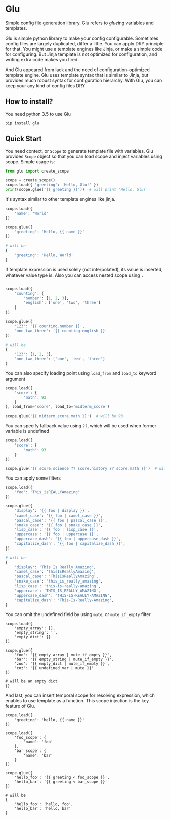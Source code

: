 # Glu

Simple config file generation library. Glu refers to *glue*ing variables and templates.

Glu is simple python library to make your config configurable. Sometimes config files are largely 
duplicated, differ a little. You can apply DRY principle for that. You might use a template engines
like Jinja, or make a simple code for configuring. But Jinja template is not optimized for configuration,
and writing extra code makes you tired.
 
And Glu appeared from lack and the need of configuration-optimized template engine. Glu uses
template syntax that is similar to Jinja, but provides much robust syntax for configuration hierarchy.
With Glu, you can keep your any kind of config files DRY

## How to install?

You need python 3.5 to use Glu

```
pip install glu
```

## Quick Start

You need context, or `Scope` to generate template file with variables. Glu provides `Scope` object
so that you can load scope and inject variables using scope. Simple usage is:

``` python
from glu import create_scope

scope = create_scope()
scope.load({ 'greeting': 'Hello, Glu!' })
print(scope.glue('{{ greeting }}'))  # will print 'Hello, Glu!'
```

It's syntax similar to other template engines like jinja.

``` python
scope.load({
    'name': 'World'
})

scope.glue({
    'greeting': 'Hello, {{ name }}'
})

# will be
{
    'greeting': 'Hello, World'
}
```

If template expression is used solely (not interpolated), its value is inserted, whatever value type is.
Also you can access nested scope using `.`

``` python

scope.load({
    'counting': {
        'number': [1, 2, 3],
        'english': ['one', 'two', 'three']
    }
})

scope.glue({
    '123': '{{ counting.number }}',
    'one_two_three': '{{ counting.english }}'
})

# will be
{
    '123': [1, 2, 3],
    'one_two_three': ['one', 'two', 'three']
}

```

You can also specify loading point using `load_from` and `load_to` keyword argument

``` python
scope.load({
    'score': {
        'math': 93
    }
}, load_from='score', load_to='midterm_score')

scope.glue('{{ midterm_score.math }}')  # will be 93

```

You can specify fallback value using `??`, which will be used when former variable is undefined

``` python
scope.load({
    'score': {
        'math': 93
    }
})

scope.glue('{{ score.science ?? score.history ?? score.math }}')  # will be 93
```

You can apply some filters

``` python
scope.load({
    'foo': 'This_isREALLYAmazing'
})

scope.glue({
    'display': '{{ foo | display }}',
    'camel_case': '{{ foo | camel_case }}',
    'pascal_case': '{{ foo | pascal_case }}',
    'snake_case': '{{ foo | snake_case }}',
    'lisp_case': '{{ foo | lisp_case }}',
    'uppercase': '{{ foo | uppercase }}',
    'uppercase_dash': '{{ foo | uppercase_dash }}',
    'capitalize_dash': '{{ foo | capitalize_dash }}',
})

# will be
{
    'display': 'This Is Really Amazing',
    'camel_case': 'thisIsReallyAmazing',
    'pascal_case': 'ThisIsReallyAmazing',
    'snake_case': 'this_is_really_amazing',
    'lisp_case': 'this-is-really-amazing',
    'uppercase': 'THIS_IS_REALLY_AMAZING',
    'uppercase_dash': 'THIS-IS-REALLY-AMAZING',
    'capitalize_dash': 'This-Is-Really-Amazing',
}
```

You can omit the undefined field by using `mute`, or `mute_if_empty` filter

```
scope.load({
    'empty_array': [],
    'empty_string': '',
    'empty_dict': {}
})

scope.glue({
    'foo': '{{ empty_array | mute_if_empty }}',
    'bar': '{{ empty_string | mute_if_empty }}',
    'zoo': '{{ empty_dict | mute_if_empty }}',
    'coz': '{{ undefined_var | mute }}'
})

# will be an empty dict
{}
```

And last, you can insert temporal scope for resolving expression, which enables to
use template as a function. This scope injection is the key feature of Glu.

```
scope.load({
    'greeting': 'hello, {{ name }}'
})

scope.load({
    'foo_scope': {
        'name': 'foo'
    },
    'bar_scope': {
        'name': 'bar'
    }
})

scope.glue({
    'hello_foo': '{{ greeting < foo_scope }}',
    'hello_bar': '{{ greeting < bar_scope }}'
})

# will be
{
    'hello_foo': 'hello, foo',
    'hello_bar': 'hello, bar'
}
```